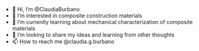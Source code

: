 - 👋 Hi, I’m @ClaudiaBurbano
- 👀 I’m interested in composite construction materials
- 🌱 I’m currently learning about mechanical characterization of composite materials
- 💞️ I’m looking to share my ideas and learning from other thoughts
- 📫 How to reach me @claudia.g.burbano

<!---
ClaudiaBurbano/ClaudiaBurbano is a ✨ special ✨ repository because its `README.md` (this file) appears on your GitHub profile.
You can click the Preview link to take a look at your changes.
--->

